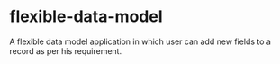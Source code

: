 # flexible-data-model
A flexible data model application in which user can add new fields to a record as per his requirement.
